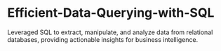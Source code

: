 # Efficient-Data-Querying-with-SQL
Leveraged SQL to extract, manipulate, and analyze data from relational databases, providing actionable insights for business intelligence.
